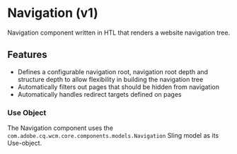 Navigation (v1)
====
Navigation component written in HTL that renders a website navigation tree.

## Features
* Defines a configurable navigation root, navigation root depth and structure depth to allow flexibility in building the navigation tree
* Automatically filters out pages that should be hidden from navigation
* Automatically handles redirect targets defined on pages

### Use Object
The Navigation component uses the `com.adobe.cq.wcm.core.components.models.Navigation` Sling model as its Use-object.